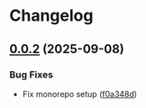 # Changelog

## [0.0.2](https://github.com/rvolykh/helloworld-mcp/compare/strings/v0.0.1...strings/v0.0.2) (2025-09-08)


### Bug Fixes

* Fix monorepo setup ([f0a348d](https://github.com/rvolykh/helloworld-mcp/commit/f0a348d52e058e8b86016a13e705d2a07f3c5daf))
